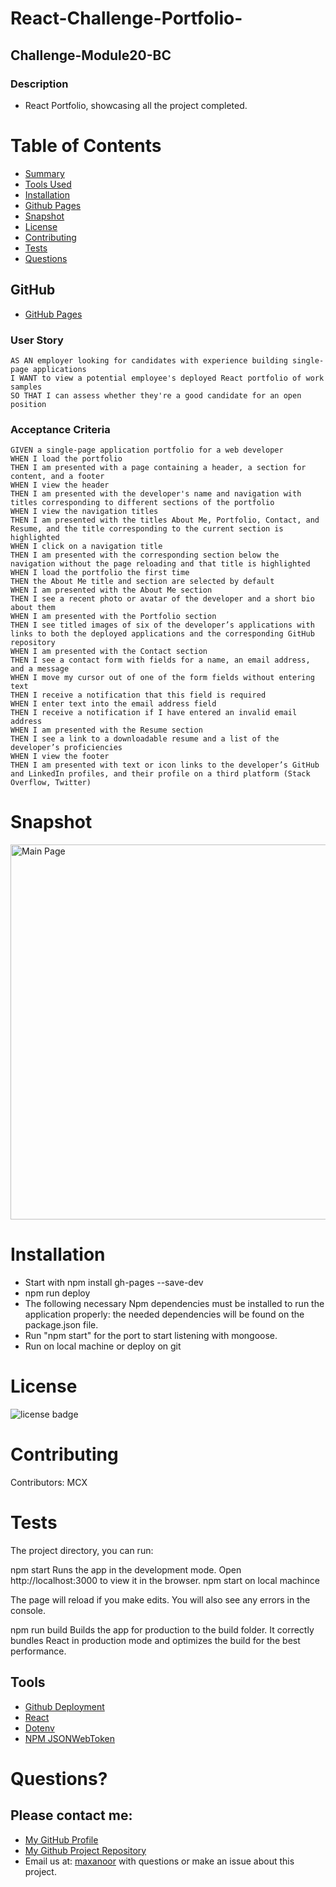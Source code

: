 # React-Challenge-Portfolio-
## Challenge-Module20-BC


### Description

* React Portfolio, showcasing all the project completed.


# Table of Contents 
* [Summary](#description)
* [Tools Used](#tools)
* [Installation](#installation)
* [Github Pages](#gitHub)
* [Snapshot](#snapshot)
* [License](#license)
* [Contributing](#contributing)
* [Tests](#tests)
* [Questions](#questions)


## GitHub 
- [GitHub Pages](https://maxamed-ncx.github.io/React-Challenge-Portfolio-/)

### User Story

```text
AS AN employer looking for candidates with experience building single-page applications
I WANT to view a potential employee's deployed React portfolio of work samples
SO THAT I can assess whether they're a good candidate for an open position
```

### Acceptance Criteria

```text
GIVEN a single-page application portfolio for a web developer
WHEN I load the portfolio
THEN I am presented with a page containing a header, a section for content, and a footer
WHEN I view the header
THEN I am presented with the developer's name and navigation with titles corresponding to different sections of the portfolio
WHEN I view the navigation titles
THEN I am presented with the titles About Me, Portfolio, Contact, and Resume, and the title corresponding to the current section is highlighted
WHEN I click on a navigation title
THEN I am presented with the corresponding section below the navigation without the page reloading and that title is highlighted
WHEN I load the portfolio the first time
THEN the About Me title and section are selected by default
WHEN I am presented with the About Me section
THEN I see a recent photo or avatar of the developer and a short bio about them
WHEN I am presented with the Portfolio section
THEN I see titled images of six of the developer’s applications with links to both the deployed applications and the corresponding GitHub repository
WHEN I am presented with the Contact section
THEN I see a contact form with fields for a name, an email address, and a message
WHEN I move my cursor out of one of the form fields without entering text
THEN I receive a notification that this field is required
WHEN I enter text into the email address field
THEN I receive a notification if I have entered an invalid email address
WHEN I am presented with the Resume section
THEN I see a link to a downloadable resume and a list of the developer’s proficiencies
WHEN I view the footer
THEN I am presented with text or icon links to the developer’s GitHub and LinkedIn profiles, and their profile on a third platform (Stack Overflow, Twitter) 
```
# Snapshot

<img width="600" alt=" Main Page" src="https://raw.githubusercontent.com/Mcnoor/React-Challenge-Portfolio-/main/public/img/reactportfolio.png">


# Installation
* Start with npm install gh-pages --save-dev
* npm run deploy
* The following necessary Npm dependencies must be installed to run the application properly: the needed dependencies will be found on the package.json file.
* Run "npm start" for the port to start listening with mongoose.
* Run on local machine or deploy on git


# License
![license badge](https://img.shields.io/badge/license-MIT-brightgreen)

# Contributing
Contributors:  MCX

# Tests
The project directory, you can run:

npm start
Runs the app in the development mode.
Open http://localhost:3000 to view it in the browser.
npm start on local machince

The page will reload if you make edits.
You will also see any errors in the console.

npm run build
Builds the app for production to the build folder.
It correctly bundles React in production mode and optimizes the build for the best performance.


## Tools 
- [Github Deployment](https://docs.github.com/en/rest/deployments)
- [React](https://reactjs.org/)
- [Dotenv](https://www.npmjs.com/package/dotenv)
- [NPM JSONWebToken](https://www.npmjs.com/package/jsonwebtoken)



  
# Questions?
## Please contact me:
  * [My GitHub Profile](https://github.com/Mcnoor/)
  * [My Github Project Repository](https://github.com/Mcnoor/React-Challenge-Portfolio-/)
  * Email us at: [maxanoor](mailto:maxanoor@gmail.com.com) with questions or make an issue about this project.
